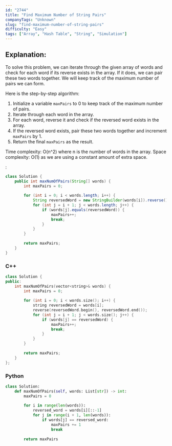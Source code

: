 ```yaml
---
id: "2744"
title: "Find Maximum Number of String Pairs"
companyTags: "Unknown"
slug: "find-maximum-number-of-string-pairs"
difficulty: "Easy"
tags: ["Array", "Hash Table", "String", "Simulation"]
---
```


## Explanation:

To solve this problem, we can iterate through the given array of words and check for each word if its reverse exists in the array. If it does, we can pair these two words together. We will keep track of the maximum number of pairs we can form.

Here is the step-by-step algorithm:
1. Initialize a variable `maxPairs` to 0 to keep track of the maximum number of pairs.
2. Iterate through each word in the array.
3. For each word, reverse it and check if the reversed word exists in the array.
4. If the reversed word exists, pair these two words together and increment `maxPairs` by 1.
5. Return the final `maxPairs` as the result.

Time complexity: O(n^2) where n is the number of words in the array.
Space complexity: O(1) as we are using a constant amount of extra space.

:

```java
class Solution {
    public int maxNumOfPairs(String[] words) {
        int maxPairs = 0;
        
        for (int i = 0; i < words.length; i++) {
            String reversedWord = new StringBuilder(words[i]).reverse().toString();
            for (int j = i + 1; j < words.length; j++) {
                if (words[j].equals(reversedWord)) {
                    maxPairs++;
                    break;
                }
            }
        }
        
        return maxPairs;
    }
}
```

### C++
```cpp
class Solution {
public:
    int maxNumOfPairs(vector<string>& words) {
        int maxPairs = 0;
        
        for (int i = 0; i < words.size(); i++) {
            string reversedWord = words[i];
            reverse(reversedWord.begin(), reversedWord.end());
            for (int j = i + 1; j < words.size(); j++) {
                if (words[j] == reversedWord) {
                    maxPairs++;
                    break;
                }
            }
        }
        
        return maxPairs;
    }
};
```

### Python
```python
class Solution:
    def maxNumOfPairs(self, words: List[str]) -> int:
        maxPairs = 0
        
        for i in range(len(words)):
            reversed_word = words[i][::-1]
            for j in range(i + 1, len(words)):
                if words[j] == reversed_word:
                    maxPairs += 1
                    break
        
        return maxPairs
```
